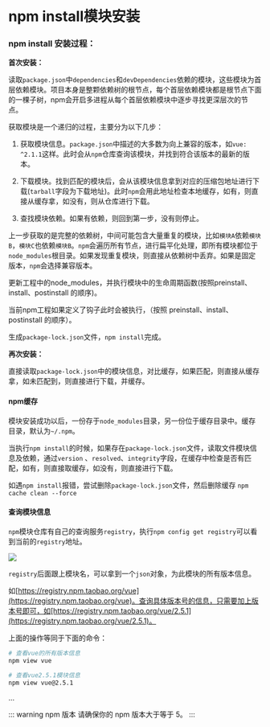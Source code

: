 # npm install模块安装
<!-- author:lingke.wang@mljr.com -->

### npm install 安装过程：

**首次安装：**

读取`package.json`中`dependencies`和`devDependencies`依赖的模块，这些模块为首层依赖模块。项目本身是整颗依赖树的根节点，每个首层依赖模块都是根节点下面的一棵子树，npm会开启多进程从每个首层依赖模块中逐步寻找更深层次的节点。

获取模块是一个递归的过程，主要分为以下几步：

1. 获取模块信息。`package.json`中描述的大多数为向上兼容的版本，如`vue: ^2.1.1`这样。此时会从`npm`仓库查询该模块，并找到符合该版本的最新的版本。

2. 下载模块。找到匹配的模块后，会从该模块信息拿到对应的压缩包地址进行下载(`tarball`字段为下载地址)。此时`npm`会用此地址检查本地缓存，如有，则直接从缓存拿，如没有，则从仓库进行下载。

3. 查找模块依赖。如果有依赖，则回到第一步，没有则停止。

上一步获取的是完整的依赖树，中间可能包含大量重复的模块，比如`模块A`依赖`模块B`，`模块C`也依赖`模块B`。`npm`会遍历所有节点，进行扁平化处理，即所有模块都位于`node_modules`根目录。如果发现重复模块，则直接从依赖树中丢弃。如果是固定版本，`npm`会选择兼容版本。

更新工程中的node_modules，并执行模块中的生命周期函数(按照preinstall、install、postinstall 的顺序)。

当前npm工程如果定义了钩子此时会被执行，（按照 preinstall、install、postinstall 的顺序）。

生成`package-lock.json`文件，`npm install`完成。



**再次安装：**

直接读取`package-lock.json`中的模块信息，对比缓存，如果匹配，则直接从缓存拿，如未匹配到，则直接进行下载，并缓存。



#### npm缓存

模块安装成功以后，一份存于`node_modules`目录，另一份位于缓存目录中。缓存目录，默认为`~/.npm`。

当执行`npm install`的时候，如果存在`package-lock.json`文件，读取文件模块信息及依赖，通过`version`
、`resolved`、`integrity`字段，在缓存中检查是否有匹配，如有，则直接取缓存，如没有，则直接进行下载。


如遇`npm install`报错，尝试删除`package-lock.json`文件，然后删除缓存 `npm cache clean --force`

#### 查询模块信息

`npm`模块仓库有自己的查询服务`registry`，执行`npm config get registry`可以看到当前的`registry`地址。

![](https://ws4.sinaimg.cn/large/006tKfTcly1fsbq9v47gdj308j00zt8i.jpg)

`registry`后面跟上模块名，可以拿到一个`json`对象，为此模块的所有版本信息。

如[https://registry.npm.taobao.org/vue](https://registry.npm.taobao.org/vue)。查询具体版本号的信息，只需要加上版本号即可，如[https://registry.npm.taobao.org/vue/2.5.1](https://registry.npm.taobao.org/vue/2.5.1)。

上面的操作等同于下面的命令：
``` bash
# 查看vue的所有版本信息
npm view vue

# 查看vue2.5.1模块信息
npm view vue@2.5.1
```







...

::: warning npm 版本
请确保你的 npm 版本大于等于 5。
:::
